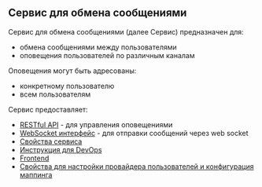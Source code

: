 Сервис для обмена сообщениями
-----------------------------

Сервис для обмена сообщениями (далее Сервис) предназначен для:
- обмена сообщениями между пользователями
- оповещения пользователей по различным каналам

Оповещения могут быть адресованы:
- конкретному пользователю
- всем пользователям

Сервис предоставляет:
- [RESTful API](Rest.md) - для управления оповещениями
- [WebSocket интерфейс](../messaging-channel-web/README.md) - для отправки сообщений через web socket
- [Свойства сервиса](Properties.md)
- [Инструкция для DevOps](DevOps.md)
- [Frontend](Frontend.md)
- [Свойства для настройки провайдера пользователей и конфигурация маппинга](UserRoleProviderPropertiesAndMapping.md)
